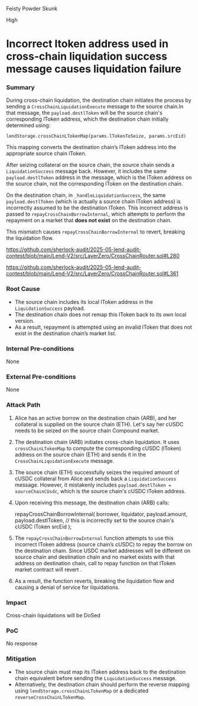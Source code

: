 Feisty Powder Skunk

High

# Incorrect ltoken address used in cross-chain liquidation success message causes liquidation failure

### Summary

During cross-chain liquidation, the destination chain initiates the process by sending a `CrossChainLiquidationExecute` message to the source chain.In that message, the `payload.destlToken` will be the source chain's corresponding lToken address, which the destination chain initially determined using:

```solidity
lendStorage.crossChainLTokenMap(params.lTokenToSeize, params.srcEid)
```

This mapping converts the destination chain’s lToken address into the appropriate source chain lToken.

After seizing collateral on the source chain, the source chain sends a `LiquidationSuccess` message back. However, it includes the same `payload.destlToken` address in the message, which is the lToken address on the source chain, not the corresponding lToken on the destination chain.

On the destination chain, in `_handleLiquidationSuccess`, the same `payload.destlToken` (which is actually a source chain lToken address) is incorrectly assumed to be the destination lToken. This incorrect address is passed to `repayCrossChainBorrowInternal`, which attempts to perform the repayment on a market that **does not exist** on the destination chain.

This mismatch causes `repayCrossChainBorrowInternal` to revert, breaking the liquidation flow.

https://github.com/sherlock-audit/2025-05-lend-audit-contest/blob/main/Lend-V2/src/LayerZero/CrossChainRouter.sol#L280

https://github.com/sherlock-audit/2025-05-lend-audit-contest/blob/main/Lend-V2/src/LayerZero/CrossChainRouter.sol#L361

### Root Cause

- The source chain includes its local lToken address in the `LiquidationSuccess` payload.
- The destination chain does not remap this lToken back to its own local version.
- As a result, repayment is attempted using an invalid lToken that does not exist in the destination chain’s market list.

### Internal Pre-conditions

None

### External Pre-conditions

None

### Attack Path

1. Alice has an active borrow on the destination chain (ARB), and her collateral is supplied on the source chain (ETH). Let's say her cUSDC needs to be seized on the source chain Compound market.

2. The destination chain (ARB) initiates cross-chain liquidation. It uses `crossChainLTokenMap` to compute the corresponding cUSDC (lToken) address on the source chain (ETH) and sends it in the `CrossChainLiquidationExecute` message.

3. The source chain (ETH) successfully seizes the required amount of cUSDC collateral from Alice and sends back a `LiquidationSuccess` message. However, it mistakenly includes `payload.destlToken = sourceChainCUsdc`, which is the source chain's cUSDC lToken address.

4. Upon receiving this message, the destination chain (ARB) calls:

   repayCrossChainBorrowInternal(
       borrower,
       liquidator,
       payload.amount,
       payload.destlToken, // this is incorrectly set to the source chain's cUSDC lToken
       srcEid
   );

5. The `repayCrossChainBorrowInternal` function attempts to use this incorrect lToken address (source chain’s cUSDC) to repay the borrow on the destination chain. Since USDC market addresses will be different on source chain and destination chain and no market exists with that address on destination chain, call to repay function on that lToken market contract will revert .
6. As a result, the function reverts, breaking the liquidation flow and causing a denial of service for liquidations.


### Impact

Cross-chain liquidations will be DoSed


### PoC 

No response


### Mitigation

- The source chain must map its lToken address back to the destination chain equivalent before sending the `LiquidationSuccess` message.
- Alternatively, the destination chain should perform the reverse mapping using `lendStorage.crossChainLTokenMap` or a dedicated `reverseCrossChainLTokenMap`.

